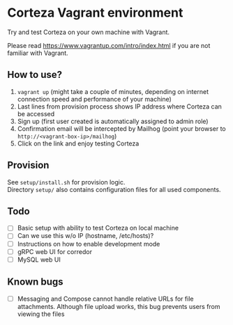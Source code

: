# Corteza Vagrant environment

Try and test Corteza on your own machine with Vagrant.

Please read https://www.vagrantup.com/intro/index.html if you
are not familiar with Vagrant.

## How to use?

1. `vagrant up` (might take a couple of minutes, depending on internet connection speed and performance of your machine)
2. Last lines from provision process shows IP address where Corteza can be accessed
3. Sign up (first user created is automatically assigned to admin role)
4. Confirmation email will be intercepted by Mailhog (point your browser to `http://<vagrant-box-ip>/mailhog`) 
5. Click on the link and enjoy testing Corteza

## Provision

See `setup/install.sh` for provision logic.  
Directory `setup/` also contains configuration files for all used components.

## Todo
 - [ ] Basic setup with ability to test Corteza on local machine
 - [ ] Can we use this w/o IP (hostname, /etc/hosts)?
 - [ ] Instructions on how to enable development mode
 - [ ] gRPC web UI for corredor
 - [ ] MySQL web UI
 
## Known bugs
 - [ ] Messaging and Compose cannot handle relative URLs for file attachments. Although file upload works, this bug prevents users from viewing the files
